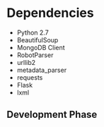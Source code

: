 
# Dependencies
- Python 2.7
- BeautifulSoup
- MongoDB Client
- RobotParser
- urllib2
- metadata_parser
- requests
- Flask
- lxml

## Development Phase
  
